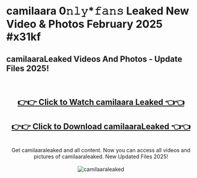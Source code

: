 # camilaara 0𝚗𝚕𝚢*𝚏𝚊𝚗𝚜 Leaked New Video & Photos February 2025 #x31kf

<h2>camilaaraLeaked Videos And Photos - Update Files 2025!</h2>
<br>
<div align="center">
<h2><a href="https://mediaupload.pro?title=camilaara&ref=11F" rel="nofollow">👉👉 Click to Watch camilaara Leaked 👈👈</a></h2>
<h2><a href="https://mediaupload.pro?title=camilaara&ref=11F" rel="nofollow">👉👉 Click to Download camilaaraLeaked 👈👈</a></h2>
<br>
Get camilaaraleaked and all content. Now you can access all videos and pictures of camilaaraleaked. New Updated Files 2025!
<br>
<br>
<a href="https://mediaupload.pro?title=camilaara&ref=11F" rel="nofollow" data-target="animated-image.originalLink"><img src="https://i.ibb.co/Gkj2r4b/banner.png" alt="camilaaraleaked" style="max-width: 100%; display: inline-block;" data-target="animated-image.originalImage"></a>
</div>
<br>

